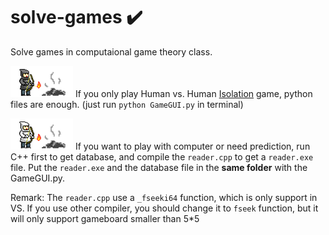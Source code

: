 # solve-games :heavy_check_mark:
Solve games in computaional game theory class.

![](./final_project/img/Player1Win.png) If you only play Human vs. Human [Isolation](https://en.wikipedia.org/wiki/Isolation_(board_game)) game, python files are enough. (just run `python GameGUI.py` in terminal)

![](./final_project/img/Player2Win.png) If you want to play with computer or need prediction, run C++ first to get database, and compile the `reader.cpp` to get a `reader.exe` file. Put the `reader.exe` and the database file in the **same folder** with the GameGUI.py.

Remark: The  `reader.cpp` use a `_fseeki64` function, which is only support in VS. If you use other compiler, you should change it to `fseek` function, but it will only support gameboard smaller than 5*5
